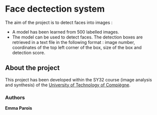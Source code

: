 # Face dectection system
The aim of the project is to detect faces into images : 
* A model has been learned from 500 labelled images. 
* The model can be used to detect faces. The detection boxes are retrieved in a text file in the following format : image number, coordinates of the top left corner of the box, size of the box and detection score.

## About the project

This project has been developed within the SY32 course (image analysis and synthesis) of the [University of Technology of Compiègne](https://www.utc.fr/). 

### Authors
**Emma Parois**
